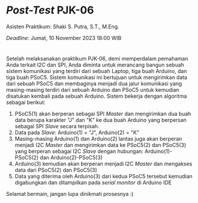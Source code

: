 # _Post-Test_ PJK-06
Asisten Praktikum: Shaki S. Putra, S.T., M.Eng.

_Deadline_: Jumat, 10 November 2023 18:00 WIB
#
Setelah melaksanakan praktikum PJK-06, demi memperdalam pemahaman Anda terkait I2C dan SPI, Anda diminta untuk merancang bangun sebuah sistem komunikasi yang terdiri dari sebuah Laptop, tiga buah Arduino, dan tiga buah PSoC5. Sistem komunikasi ini bertujuan untuk mengirimkan data dari sebuah PSoC5 dan membaginya menjadi dua jalur komunikasi yang masing-masing terdiri dari sebuah Arduino dan PSoC5 untuk kemudian disatukan kembali pada sebuah Arduino. Sistem bekerja dengan algoritma sebagai berikut:

1. PSoC5(1) akan berperan sebagai SPI _Master_ dan mengirimkan dua buah data berupa karakter "J" dan "K" ke dua buah Arduino yang berpersan sebagai SPI _Slave_ secara terpisah.
2. Data pada _Slave_: Arduino(1) = "J", Arduino(2) = "K"
3. Masing-masing Arduino(1) dan Arduino(2) lantas juga akan berperan menjadi I2C _Master_ dan mengirimkan data ke PSoC5(2) dan PSoC5(3) yang berperan sebagai I2C _Slave_ dengan hubungan: Arduino(1)-PSoC5(2) dan Arduino(2)-PSoC5(3)  
4. Arduino(3) kemudian akan berperan menjadi I2C _Master_ dan mengakses data dari PSoC5(2) dan PSoC5(3)
5. Data yang diterima oleh Arduino(3) dari kedua PSoC5 tersebut kemudian digabungkan dan ditampilkan pada _serial monitor_ di Arduino IDE

Selamat bermain, jangan lupa dinikmati prosesnya :)
#